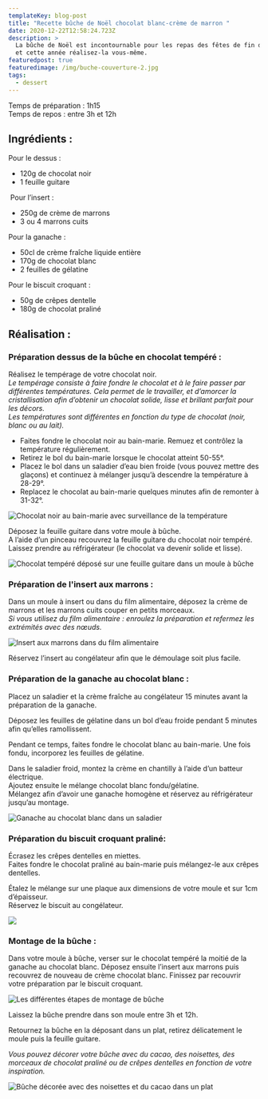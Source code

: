 ```yaml
---
templateKey: blog-post
title: "Recette bûche de Noël chocolat blanc-crème de marron "
date: 2020-12-22T12:58:24.723Z
description: >
  La bûche de Noël est incontournable pour les repas des fêtes de fin d'année,
  et cette année réalisez-la vous-même. 
featuredpost: true
featuredimage: /img/buche-couverture-2.jpg
tags:
  - dessert
---
```

Temps de préparation : 1h15\
Temps de repos : entre 3h et 12h

## Ingrédients :

Pour le dessus :

* 120g de chocolat noir
* 1 feuille guitare

 Pour l’insert :

* 250g de crème de marrons
* 3 ou 4 marrons cuits

Pour la ganache :

* 50cl de crème fraîche liquide entière
* 170g de chocolat blanc
* 2 feuilles de gélatine

Pour le biscuit croquant :

* 50g de crêpes dentelle
* 180g de chocolat praliné

## Réalisation :

### Préparation dessus de la bûche en chocolat tempéré :

Réalisez le tempérage de votre chocolat noir.\
*Le tempérage consiste à faire fondre le chocolat et à le faire passer par différentes températures. Cela permet de le travailler, et d’amorcer la cristallisation afin d’obtenir un chocolat solide, lisse et brillant parfait pour les décors.*\
*Les températures sont différentes en fonction du type de chocolat (noir, blanc ou au lait).*

* Faites fondre le chocolat noir au bain-marie. Remuez et contrôlez la température régulièrement.
* Retirez le bol du bain-marie lorsque le chocolat atteint 50-55°.
* Placez le bol dans un saladier d’eau bien froide (vous pouvez mettre des glaçons) et continuez à mélanger jusqu’à descendre la température à 28-29°.
* Replacez le chocolat au bain-marie quelques minutes afin de remonter à 31-32°.



![Chocolat noir au bain-marie avec surveillance de la température](/img/temperage.jpg "Tempérage chocolat")

Déposez la feuille guitare dans votre moule à bûche.\
A l’aide d’un pinceau recouvrez la feuille guitare du chocolat noir tempéré.\
Laissez prendre au réfrigérateur (le chocolat va devenir solide et lisse).

![Chocolat tempéré déposé sur une feuille guitare dans un moule à bûche](/img/temperage-guitare.jpg "Montage dessus de la bûche")

### Préparation de l'insert aux marrons :

Dans un moule à insert ou dans du film alimentaire, déposez la crème de marrons et les marrons cuits couper en petits morceaux.\
*Si vous utilisez du film alimentaire : enroulez la préparation et refermez les extrémités avec des nœuds.*

![Insert aux marrons dans du film alimentaire](/img/insert-marrons.png "Insert marrons")

Réservez l’insert au congélateur afin que le démoulage soit plus facile.

### Préparation de la ganache au chocolat blanc :

Placez un saladier et la crème fraîche au congélateur 15 minutes avant la préparation de la ganache. 

Déposez les feuilles de gélatine dans un bol d’eau froide pendant 5 minutes afin qu’elles ramollissent.

Pendant ce temps, faites fondre le chocolat blanc au bain-marie. Une fois fondu, incorporez les feuilles de gélatine. 

Dans le saladier froid, montez la crème en chantilly à l’aide d’un batteur électrique.\
Ajoutez ensuite le mélange chocolat blanc fondu/gélatine.\
Mélangez afin d’avoir une ganache homogène et réservez au réfrigérateur jusqu’au montage.

![Ganache au chocolat blanc dans un saladier ](/img/ganache.jpg "Ganache au chocolat blanc")

### Préparation du biscuit croquant praliné:

Écrasez les crêpes dentelles en miettes.\
Faites fondre le chocolat praliné au bain-marie puis mélangez-le aux crêpes dentelles.

Étalez le mélange sur une plaque aux dimensions de votre moule et sur 1cm d’épaisseur. \
Réservez le biscuit au congélateur.

![](/img/biscuits-croquand.jpg)

### Montage de la bûche :

Dans votre moule à bûche, verser sur le chocolat tempéré la moitié de la ganache au chocolat blanc. Déposez ensuite l’insert aux marrons puis recouvrez de nouveau de crème chocolat blanc. Finissez par recouvrir votre préparation par le biscuit croquant.

![Les différentes étapes de montage de bûche](/img/montage-buche.png "Montage de la bûche")

Laissez la bûche prendre dans son moule entre 3h et 12h.

Retournez la bûche en la déposant dans un plat, retirez délicatement le moule puis la feuille guitare.

*Vous pouvez décorer votre bûche avec du cacao, des noisettes, des morceaux de chocolat praliné ou de crêpes dentelles en fonction de votre inspiration.*

![Bûche décorée avec des noisettes et du cacao dans un plat](/img/buche-couverture-.jpg "Bûche décorée ")